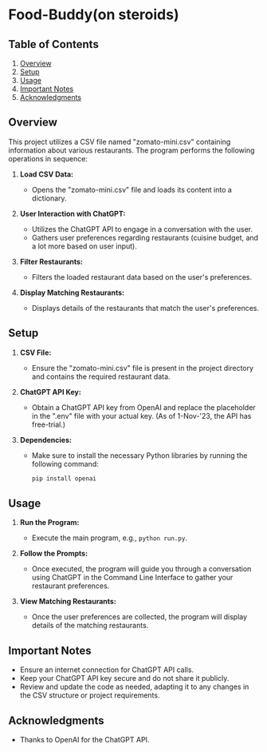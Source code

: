 # Food-Buddy(on steroids)

## Table of Contents
1. [Overview](#overview)
2. [Setup](#setup)
3. [Usage](#usage)
4. [Important Notes](#important-notes)
5. [Acknowledgments](#acknowledgments)

## Overview

This project utilizes a CSV file named "zomato-mini.csv" containing information about various restaurants. The program performs the following operations in sequence:

1. **Load CSV Data:**
   - Opens the "zomato-mini.csv" file and loads its content into a dictionary.

2. **User Interaction with ChatGPT:**
   - Utilizes the ChatGPT API to engage in a conversation with the user.
   - Gathers user preferences regarding restaurants (cuisine budget, and a lot more based on user input).

3. **Filter Restaurants:**
   - Filters the loaded restaurant data based on the user's preferences.

4. **Display Matching Restaurants:**
   - Displays details of the restaurants that match the user's preferences.

## Setup

1. **CSV File:**
   - Ensure the "zomato-mini.csv" file is present in the project directory and contains the required restaurant data.

2. **ChatGPT API Key:**
   - Obtain a ChatGPT API key from OpenAI and replace the placeholder in the ".env" file with your actual key. (As of 1-Nov-'23, the API has free-trial.)

3. **Dependencies:**
   - Make sure to install the necessary Python libraries by running the following command:
     ```bash
     pip install openai
     ```

## Usage

1. **Run the Program:**
   - Execute the main program, e.g., `python run.py`.

2. **Follow the Prompts:**
   - Once executed, the program will guide you through a conversation using ChatGPT in the Command Line Interface to gather your restaurant preferences.

3. **View Matching Restaurants:**
   - Once the user preferences are collected, the program will display details of the matching restaurants.

## Important Notes

- Ensure an internet connection for ChatGPT API calls.
- Keep your ChatGPT API key secure and do not share it publicly.
- Review and update the code as needed, adapting it to any changes in the CSV structure or project requirements.

## Acknowledgments

- Thanks to OpenAI for the ChatGPT API.
